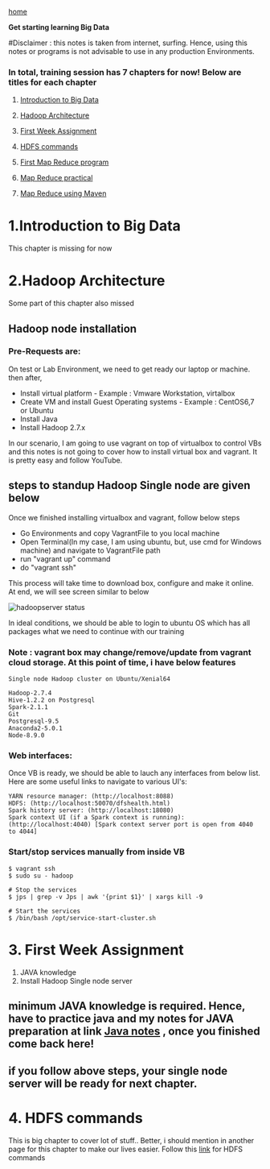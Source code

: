 [home](https://github.com/psanthoshkumar/BigDataLearning/wiki)

**Get starting learning Big Data**

#Disclaimer : this notes is taken from internet, surfing. Hence, using this notes or programs is not advisable to use in any production Environments. 

### In total, training session has 7 chapters for now! Below are titles for each chapter

1. [Introduction to Big Data](https://github.com/psanthoshkumar/BigDataLearning/wiki/1.-Introduction-to-Big-Data)

2. [Hadoop Architecture](https://github.com/psanthoshkumar/BigDataLearning/wiki/2.-Hadoop-Architecture)

3. [First Week Assignment](https://github.com/psanthoshkumar/BigDataLearning/wiki/3.-First-Week-Assignment)

4. [HDFS commands](https://github.com/psanthoshkumar/BigDataLearning/wiki/4.-HDFS-commands)

5. [First Map Reduce program](https://github.com/psanthoshkumar/BigDataLearning/wiki/5.-First-Map-Reduce-program)

6. [Map Reduce practical](https://github.com/psanthoshkumar/BigDataLearning/wiki/6.-Map-Reduce-practical)

7. [Map Reduce using Maven](https://github.com/psanthoshkumar/BigDataLearning/wiki/7.-Map-Reduce-using-Maven)

# 1.Introduction to Big Data

This chapter is missing for now

# 2.Hadoop Architecture

Some part of this chapter also missed

## Hadoop node installation

### Pre-Requests are:

On test or Lab Environment, we need to get ready our laptop or machine. then after,

* Install virtual platform - Example : Vmware Workstation, virtalbox
* Create VM and install Guest Operating systems - Example : CentOS6,7 or Ubuntu
* Install Java
* Install Hadoop 2.7.x

In our scenario, I am going to use vagrant on top of virtualbox to control VBs and this notes is not going to cover how to install virtual box and vagrant. It is pretty easy and follow YouTube. 

## steps to standup Hadoop Single node are given below

Once we finished installing virtualbox and vagrant, follow below steps

* Go Environments and copy VagrantFile to you local machine
* Open Terminal(In my case, I am using ubuntu, but, use cmd for Windows machine) and navigate to VagrantFile path
* run "vagrant up" command
* do "vagrant ssh"

This process will take time to download box, configure and make it online. At end, we will see screen similar to below

![hadoopserver status](https://github.com/psanthoshkumar/BigDataLearning/blob/master/pictures/hadoopserver_up.png)

In ideal conditions, we should be able to login to ubuntu OS which has all packages what we need to continue with our training


### Note : vagrant box may change/remove/update from vagrant cloud storage. At this point of time, i have below features

	Single node Hadoop cluster on Ubuntu/Xenial64

	Hadoop-2.7.4
	Hive-1.2.2 on Postgresql
	Spark-2.1.1
	Git
	Postgresql-9.5
	Anaconda2-5.0.1
	Node-8.9.0


### Web interfaces:

Once VB is ready, we should be able to lauch any interfaces from below list. Here are some useful links to navigate to various UI's:

	YARN resource manager: (http://localhost:8088)
	HDFS: (http://localhost:50070/dfshealth.html)
	Spark history server: (http://localhost:18080)
	Spark context UI (if a Spark context is running): (http://localhost:4040) [Spark context server port is open from 4040 to 4044]


### Start/stop services manually from inside VB
	$ vagrant ssh
	$ sudo su - hadoop

	# Stop the services
	$ jps | grep -v Jps | awk '{print $1}' | xargs kill -9

	# Start the services
	$ /bin/bash /opt/service-start-cluster.sh

# 3. First Week Assignment


1. JAVA knowledge
2. Install Hadoop Single node server

## minimum JAVA knowledge is required. Hence, have to practice java and my notes for JAVA preparation at link [Java notes](https://github.com/psanthoshkumar/BigDataLearning/blob/master/Docs/java/README.md) , once you finished come back here!

## if you follow above steps, your single node server will be ready for next chapter.


# 4. HDFS commands

This is big chapter to cover lot of stuff.. Better, i should mention in another page for this chapter to make our lives easier. Follow this [link](https://github.com/psanthoshkumar/BigDataLearning/blob/master/Docs/hadoop/hdfs_commands/README.md) for HDFS commands
